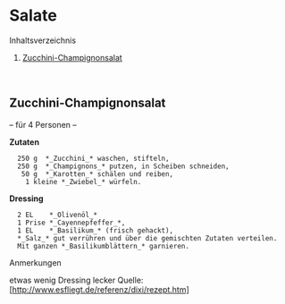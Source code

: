 Salate
======

Inhaltsverzeichnis

1. [Zucchini-Champignonsalat](#zucchini-champignonsalat)


&nbsp;


Zucchini-Champignonsalat
------------------------

– für 4 Personen –

**Zutaten**
```
  250 g  *_Zucchini_* waschen, stifteln,  
  250 g  *_Champignons_* putzen, in Scheiben schneiden,  
   50 g  *_Karotten_* schälen und reiben,  
    1 kleine *_Zwiebel_* würfeln.  
```

**Dressing**
```
  2 EL    *_Olivenöl_* 
  1 Prise *_Cayennepfeffer_*,  
  1 EL    *_Basilikum_* (frisch gehackt),  
  *_Salz_* gut verrühren und über die gemischten Zutaten verteilen.  
  Mit ganzen *_Basilikumblättern_* garnieren.
```

Anmerkungen

etwas wenig Dressing
lecker
Quelle: [http://www.esfliegt.de/referenz/dixi/rezept.htm]
